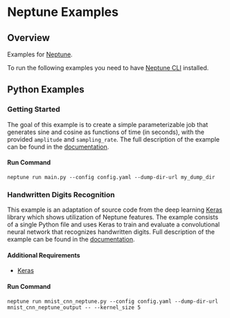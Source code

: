 # Neptune Examples

## Overview

Examples for
<a target="_blank" href="https://neptune.deepsense.io">Neptune</a>.

To run the following examples you need to have
<a target="_blank" href="https://neptune.deepsense.io/latest/downloads.html">Neptune CLI</a>
installed.

## Python Examples

### Getting Started
The goal of this example is to create a simple parameterizable job
that generates sine and cosine as functions of time (in seconds),
with the provided `amplitude` and `sampling_rate`.
The full description of the example can be found in the
<a target="_blank" href="https://neptune/deepsense.io/versions/latest/getting-started.html">documentation</a>.

#### Run Command

    neptune run main.py --config config.yaml --dump-dir-url my_dump_dir

### Handwritten Digits Recognition
This example is an adaptation of source code from the deep learning
<a target="_blank" href="https://keras.io/">Keras</a>
library which shows utilization of Neptune features.
The example consists of a single Python file and uses Keras
to train and evaluate a convolutional neural network that recognizes handwritten digits.
Full description of the example can be found in the
<a target="_blank" href="https://neptune/deepsense.io/versions/latest/examples/handwritten-digits-recognition.htm">documentation</a>.

#### Additional Requirements

* <a target="_blank" href="https://keras.io/">Keras</a>

#### Run Command

    neptune run mnist_cnn_neptune.py --config config.yaml --dump-dir-url mnist_cnn_neptune_output -- --kernel_size 5

